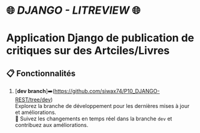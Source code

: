 # 🌐 ***DJANGO - LITREVIEW*** 🌐
# **Application Django de publication de critiques sur des Artciles/Livres**

## 📋 Fonctionnalités

1. [**dev branch**]➡️(https://github.com/siwax74/P10_DJANGO-REST/tree/dev)  
   Explorez la branche de développement pour les dernières mises à jour et améliorations.  
   🔄 Suivez les changements en temps réel dans la branche `dev` et contribuez aux améliorations.

